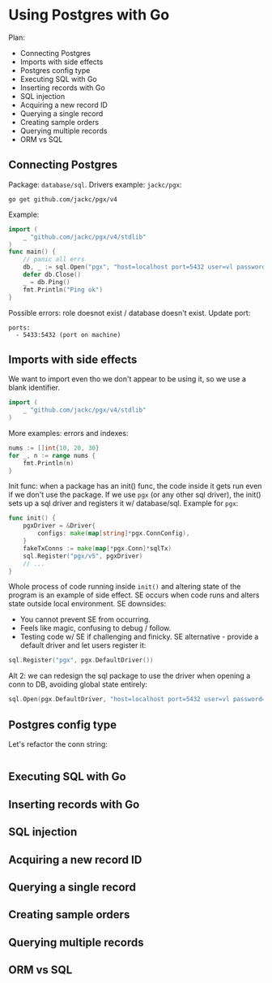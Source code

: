 # Using Postgres with Go 

Plan: 
* Connecting Postgres
* Imports with side effects
* Postgres config type
* Executing SQL with Go
* Inserting records with Go
* SQL injection 
* Acquiring a new record ID
* Querying a single record
* Creating sample orders 
* Querying multiple records 
* ORM vs SQL

## Connecting Postgres

Package: `database/sql`. 
Drivers example: `jackc/pgx`:
```
go get github.com/jackc/pgx/v4
```
Example: 
```go 
import (
	_ "github.com/jackc/pgx/v4/stdlib"
)
func main() {
    // panic all errs
	db, _ := sql.Open("pgx", "host=localhost port=5432 user=vl password=123admin sslmode=disabled")
	defer db.Close()
    _ = db.Ping()
	fmt.Println("Ping ok")
}
```
Possible errors: role doesnot exist / database doesn't exist. 
Update port:
```
ports:
  - 5433:5432 (port on machine)
```   

## Imports with side effects 

We want to import even tho we don't appear to be using it, so we use a blank identifier. 
```go
import (
	_ "github.com/jackc/pgx/v4/stdlib"
)
```
More examples: errors and indexes:
```go
nums := []int{10, 20, 30}
for _, n := range nums {
    fmt.Println(n)
}
```
Init func: when a package has an init() func, the code inside it gets run even if we don't use the package. If we use `pgx` (or any other sql driver), the init() sets up a sql driver and registers it w/ database/sql. Example for `pgx`:
```go
func init() {
	pgxDriver = &Driver{
		configs: make(map[string]*pgx.ConnConfig),
	}
	fakeTxConns := make(map[*pgx.Conn]*sqlTx)
	sql.Register("pgx/v5", pgxDriver)
	// ...
}
```
Whole process of code running inside `init()` and altering state of the program is an example of side effect. SE occurs when code runs and alters state outside local environment. 
SE downsides: 
* You cannot prevent SE from occurring. 
* Feels like magic, confusing to debug / follow. 
* Testing code w/ SE if challenging and finicky. 
SE alternative - provide a default driver and let users register it: 
```go
sql.Register("pgx", pgx.DefaultDriver())
```
Alt 2: we can redesign the sql package to use the driver when opening a conn to DB, avoiding global state entirely:
```go
sql.Open(pgx.DefaultDriver, "host=localhost port=5432 user=vl password=123admin sslmode=disabled")
```

## Postgres config type

Let's refactor the conn string:
```go 
```

## Executing SQL with Go
## Inserting records with Go
## SQL injection 
## Acquiring a new record ID
## Querying a single record
## Creating sample orders 
## Querying multiple records 
## ORM vs SQL

